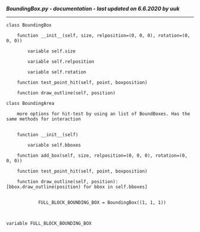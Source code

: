 ***BoundingBox.py - documentation - last updated on 6.6.2020 by uuk***
___

    class BoundingBox

        function __init__(self, size, relposition=(0, 0, 0), rotation=(0, 0, 0))

            variable self.size

            variable self.relposition

            variable self.rotation

        function test_point_hit(self, point, boxposition)

        function draw_outline(self, position)

    class BoundingArea
        
        more options for hit-test by using an list of BoundBoxes. Has the same methods for interaction


        function __init__(self)

            variable self.bboxes

        function add_box(self, size, relposition=(0, 0, 0), rotation=(0, 0, 0))

        function test_point_hit(self, point, boxposition)

        function draw_outline(self, position): [bbox.draw_outline(position) for bbox in self.bboxes]
                
                
                FULL_BLOCK_BOUNDING_BOX = BoundingBox((1, 1, 1))
                
                

    variable FULL_BLOCK_BOUNDING_BOX